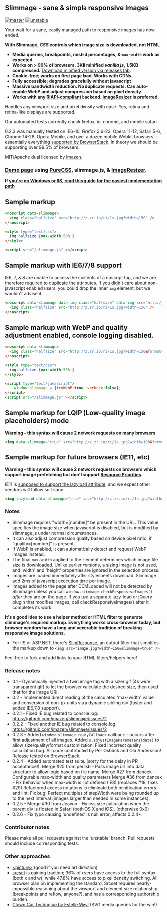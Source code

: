 ## Slimmage - sane & simple responsive images
[![master](https://img.shields.io/travis/imazen/slimmage/master.svg?label=master)](https://travis-ci.org/imazen/slimmage/builds) [![unstable](https://img.shields.io/travis/imazen/slimmage/unstable.svg?label=unstable)](https://travis-ci.org/imazen/slimmage/builds)

Your wait for a sane, easily managed path to responsive images has now ended.

**With Slimmage, *CSS* controls which image size is downloaded, not HTML**


* **Media queries, breakpoints, nested percentages, & `max-width` work as expected**.
* **Works on > 99% of browsers. 3KB minified *vanilla js*, 1.5KB compressed.** [Download minified version via releases tab](https://github.com/imazen/slimmage/releases).
* **Cookie-free; works on first page load. Works with CDNs**.
* **Fully accessible; degrades gracefully without javascript**
* **Massive bandwidth reduction. No duplicate requests. Can auto-enable WebP and adjust compression based on pixel density**
* **Works with any [RIAPI-compliant](http://riapi.org) backend. [ImageResizer](http://imageresizing.net) is preferred.**

Handles any viewport size and pixel density with ease. Yes, retina and retina-like displays are supported.

Our automated tests currently check firefox, ie, chrome, and mobile safari.

0.2.3 was manually tested on IE6-10, Firefox 3.6-23, Opera 11-12, Safari 5-6, Chrome 14-28, Opera Mobile, and over a dozen mobile Webkit browsers. - essentially everything [supported by BrowserStack](http://www.browserstack.com/screenshots). In theory we should be supporting over 99.5% of browsers.

MIT/Apache dual licensed by [Imazen](http://imazen.io).

### [Demo page](http://imazen.github.io/slimmage/demo.html) using [PureCSS](http://purecss.io/), slimmage.js, & [ImageResizer](http://imageresizing.net).

**If [you're on Windows or IIS, read this guide for the easiest implementation path](http://imageresizing.net/blog/2013/effortless-responsive-images)**

## Sample markup

```html
<noscript data-slimmage>
  <img class="halfsize" src="http://z.zr.io/ri/1s.jpg?width=150" />
</noscript>

<style type="text/css">
  img.halfsize {max-width:50%;}
</style>

<script src="/slimmage.js" ></script>
```    
    
## Sample markup with IE6/7/8 support

IE6, 7, & 8 are unable to access the contents of a noscript tag, and we are therefore required to duplicate the attributes.
If you didn't care about non-javascript enabled users, you could drop the inner `img` element, but we wouldn't advise it.

```html
<noscript data-slimmage data-img-class="halfsize" data-img-src="http://z.zr.io/ri/1s.jpg?width=150">
  <img class="halfsize" src="http://z.zr.io/ri/1s.jpg?width=150" />
</noscript>
```

## Sample markup with WebP and quality adjustment enabled, console logging disabled.

```html
<noscript data-slimmage>
  <img class="halfsize" src="http://z.zr.io/ri/1s.jpg?width=150&format=jpg&quality=90" />
</noscript>

<style type="text/css">
  img.halfsize {max-width:50%;}
</style>

<script type="text/javascript">
    window.slimmage = {tryWebP:true, verbose:false};
</script>
<script src="/slimmage.js" ></script>
```

## Sample markup for LQIP (Low-quality image placeholders) mode

**Warning - this syntax will cause 2 network requests on many browsers**

```html
<img data-slimmage="true" src="http://z.zr.io/ri/1s.jpg?width=100&format=jpg&quality=75" />
```

## Sample markup for future browsers (IE11, etc)

**Warning - this syntax will cause 2 network requests on browsers which support image prefetching but don't support [Resource Priorities](https://dvcs.w3.org/hg/webperf/raw-file/tip/specs/ResourcePriorities/Overview.html).**

IE11 is [supposed to support the lazyload attribute](https://dvcs.w3.org/hg/webperf/raw-file/tip/specs/ResourcePriorities/Overview.html), and we expect other vendors will follow suit soon.

```html
<img lazyload data-slimmage="true" src="http://z.zr.io/ri/1s.jpg?width=100&format=jpg&quality=75" />
```


### Notes

* Slimmage requires "width=[number]" be present in the URL. This value specifies the image size when javascript is disabled, but is modified by slimmage.js under normal circumstances.
* It can also adjust compression quality based on device pixel ratio, if "quality=[number]" is present.
* If WebP is enabled, it can automatically detect and request WebP images instead.
* The final `max-width` applied to the element determines which image file size is downloaded. Unlike earlier versions, a sizing image is not used, and 'width' and 'height' properties are ignored in the selection process.
* Images are loaded immediately after stylesheets download. Slimmage add 2ms of javascript execution time per image.
* Images added to the page after DOMLoaded will not be detected by Slimmage unless you call `window.slimmage.checkResponsiveImages()` *after* they are on the page. If you use a separate lazy-load or jQuery plugin that modifies images, call checkResponsiveImages() after it completes its work.

**It's a good idea to use a helper method or HTML filter to generate slimmage's required markup. Everything works cross-browser today, but browser vendors have a long and venerable tradition of breaking responsive image solutions.**

* For IIS or ASP.NET, there's [SlimResponse](https://github.com/imazen/slimresponse), an output filter that simplifes the markup down to `<img src="image.jpg?width=150&slimmage=true" />`

Feel free to fork and add links to your HTML filters/helpers here!


### Release notes


* 0.1 - Dynamically injected a twin image tag with a sizer gif (4k wide transparent gif) to let the browser calculate the desired size, then used that for the image URI.
* 0.2 - Implemented direct reading of the calculated 'max-width' value and conversion of non-px units via a dynamic sibling div (faster and added IE6,7,8 support).
* 0.2.1 - Fixed IE bug related to console.log: https://github.com/imazen/slimmage/issues/2
* 0.2.2 - Fixed another IE bug related to console.log: https://github.com/imazen/slimmage/issues/2
* 0.2.3 - Added `window.slimmage.readyCallback` callback - occurs after first adjustment of all images. Added `s.adjustImageParameters(data)` to allow size/quality/format customization. Fixed incorrect quality calculation bug. All code contributed by Per Osbäck and Ola Andersson! Release tested on BrowserStack.
* 0.2.4 - Added automated test suite. (sorry for the delay in PR acceptance!).  Merge #25 from perosb - Pass image url into data structure to allow logic based on file name.
Merge #27 from dancek - Configurable max-width and quality parameters
Merge #36 from dancek - Fix behavior when max-width is not defined (IE8) (replaces #18, fixes #29) 
Refactored access notations to eliminate both minification errors and lint. Fix bug: Perfect multiples of stepWidth were being rounded up to the next interval (images larger than needed in some instances).
* 0.2.5 - Merge #30 from Jeavon - Fix css size calculation when the parent div is floated in Safari (both OS X and iOS). (otherwise 0x0) 
* 0.2.6 - Fix typo causing ‘undefined’ is null error; affects 0.2.4+. 


### Contributor notes

Please make all pull requests against the 'unstable' branch. Pull requests should include corresponding tests.

### Other approaches

* [&lt;picture>](http://responsiveimages.org/) (good if you need art direction)
* [srcset](http://caniuse.com/#search=srcset) is gaining traction; 36% of users have access to the full syntax (both x and w), while 47.8% have access to pixel density switching. All browser plan on implementing the standard. Srcset requires nearly-impossible reasoning about the viewport and element size relationship (breakpoints and reflow, anyone?), and has a corresponding authorship burden.
* [Clown Car Technqiue by Estelle Weyl](https://github.com/estelle/clowncar) (SVG media queries for the win!)